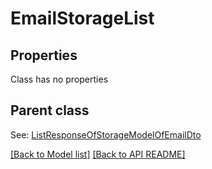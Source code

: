 
# EmailStorageList
## Properties
Class has no properties


## Parent class

See: [ListResponseOfStorageModelOfEmailDto](ListResponseOfStorageModelOfEmailDto.md)

[[Back to Model list]](Models.md) [[Back to API README]](README.md)

